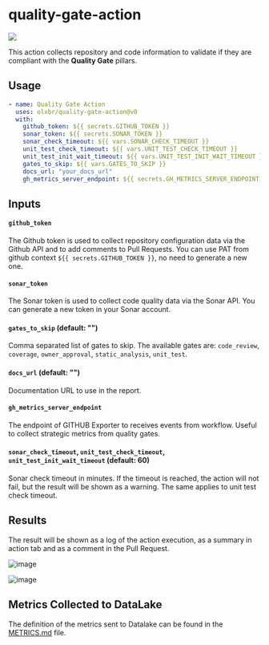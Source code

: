 # quality-gate-action
[![](https://img.shields.io/badge/license-MIT-blue.svg)](./LICENSE)

This action collects repository and code information to validate if they are compliant with the **Quality Gate** pillars.

## Usage

```yml
- name: Quality Gate Action
  uses: olxbr/quality-gate-action@v0
  with:
    github_token: ${{ secrets.GITHUB_TOKEN }}
    sonar_token: ${{ secrets.SONAR_TOKEN }}
    sonar_check_timeout: ${{ vars.SONAR_CHECK_TIMEOUT }}
    unit_test_check_timeout: ${{ vars.UNIT_TEST_CHECK_TIMEOUT }}
    unit_test_init_wait_timeout: ${{ vars.UNIT_TEST_INIT_WAIT_TIMEOUT }}
    gates_to_skip: ${{ vars.GATES_TO_SKIP }}
    docs_url: "your_docs_url"
    gh_metrics_server_endpoint: ${{ secrets.GH_METRICS_SERVER_ENDPOINT }}
```
## Inputs

#### `github_token`
The Github token is used to collect repository configuration data via the Github API and to add comments to Pull Requests. You can use PAT from github context `${{ secrets.GITHUB_TOKEN }}`, no need to generate a new one.

#### `sonar_token`
The Sonar token is used to collect code quality data via the Sonar API. You can generate a new token in your Sonar account.

#### `gates_to_skip` (default: "")
Comma separated list of gates to skip. The available gates are: `code_review`, `coverage`, `owner_approval`, `static_analysis`, `unit_test`.

#### `docs_url` (default: "")
Documentation URL to use in the report.

#### `gh_metrics_server_endpoint`
The endpoint of GITHUB Exporter to receives events from workflow. Useful to collect strategic metrics from quality gates.

#### `sonar_check_timeout`, `unit_test_check_timeout`, `unit_test_init_wait_timeout` (default: 60)
Sonar check timeout in minutes. If the timeout is reached, the action will not fail, but the result will be shown as a warning. The same applies to unit test check timeout.

## Results

The result will be shown as a log of the action execution, as a summary in action tab and as a comment in the Pull Request.

![image](https://github.com/olxbr/quality-gate-action/assets/4138825/32b030b9-a8ba-41f4-96da-df7e5a031bdc)

![image](https://github.com/olxbr/quality-gate-action/assets/4138825/67810ffd-14df-48ae-883e-fbf403c28b19)

## Metrics Collected to DataLake

The definition of the metrics sent to Datalake can be found in the [METRICS.md](./docs/METRICS.md) file.
